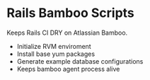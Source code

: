 Rails Bamboo Scripts
====================

Keeps Rails CI DRY on Atlassian Bamboo.

* Initialize RVM enviroment
* Install base yum packages
* Generate example database configurations
* Keeps bamboo agent process alive

